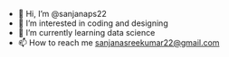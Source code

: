 - 👋 Hi, I’m @sanjanaps22
- 👀 I’m interested in coding and designing
- 🌱 I’m currently learning data science
- 📫 How to reach me sanjanasreekumar22@gmail.com

<!---
sanjanaps22/sanjanaps22 is a ✨ special ✨ repository because its `README.md` (this file) appears on your GitHub profile.
You can click the Preview link to take a look at your changes.
--->
